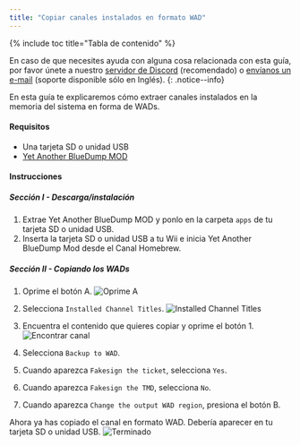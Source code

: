 ```yaml
---
title: "Copiar canales instalados en formato WAD"
---
```


{% include toc title="Tabla de contenido" %}

En caso de que necesites ayuda con alguna cosa relacionada con esta guía, por favor únete a nuestro [servidor de Discord](https://discord.gg/b4Y7jfD) (recomendado) o [envíanos un e-mail](mailto:support@riiconnect24.net) (soporte disponible sólo en Inglés).
{: .notice--info}

En esta guía te explicaremos cómo extraer canales instalados en la memoria del sistema en forma de WADs.

#### Requisitos
* Una tarjeta SD o unidad USB
* [Yet Another BlueDump MOD](/assets/files/YABDM.zip)

#### Instrucciones
##### Sección I - Descarga/instalación

1. Extrae Yet Another BlueDump MOD y ponlo en la carpeta `apps` de tu tarjeta SD o unidad USB.
2. Inserta la tarjeta SD o unidad USB a tu Wii e inicia Yet Another BlueDump Mod desde el Canal Homebrew.

##### Sección II - Copiando los WADs
1. Oprime el botón A. ![Oprime A](/images/DumpWADS/2.jpg)

2. Selecciona `Installed Channel Titles`. ![Installed Channel Titles](/images/DumpWADS/3.jpg)

3. Encuentra el contenido que quieres copiar y oprime el botón 1. ![Encontrar canal](/images/DumpWADS/4.jpg)

4. Selecciona `Backup to WAD`.
5. Cuando aparezca `Fakesign the ticket`, selecciona `Yes`.
6. Cuando aparezca `Fakesign the TMD`, selecciona `No`.
7. Cuando aparezca `Change the output WAD region`, presiona el botón B.

Ahora ya has copiado el canal en formato WAD. Debería aparecer en tu tarjeta SD o unidad USB. ![Terminado](/images/DumpWADS/6.jpg)
